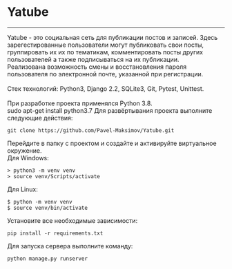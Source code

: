 # Yatube
_______
Yatube - это социальная сеть для публикации постов и записей. Здесь зарегестированные пользователи могут публиковать свои посты, группировать их их по тематикам, комментировать посты других пользователей а также подписываться на их публикации.<br>
Реализована возможность смены и восстановления пароля пользователя по электронной почте, указанной при регистрации.
<br><br>
Стек технологий: Python3, Django 2.2, SQLite3, Git, Pytest, Unittest.
<br><br>
При разработке проекта применялся Python 3.8.<br>
sudo apt-get install python3.7
Для развёртывания проекта выполните следующие действия:<br>
```
git clone https://github.com/Pavel-Maksimov/Yatube.git
```
Перейдите в папку с проектом и создайте и активируйте виртуальное окружение. <br>
Для Windows:
```
> python3 -m venv venv
> source venv/Scripts/activate
```
Для Linux:
```
$ python -m venv venv
$ source venv/bin/activate 
```
Установите все необходимые зависимости:
```
pip install -r requirements.txt
```
Для запуска сервера выполните команду:
```
python manage.py runserver
```
